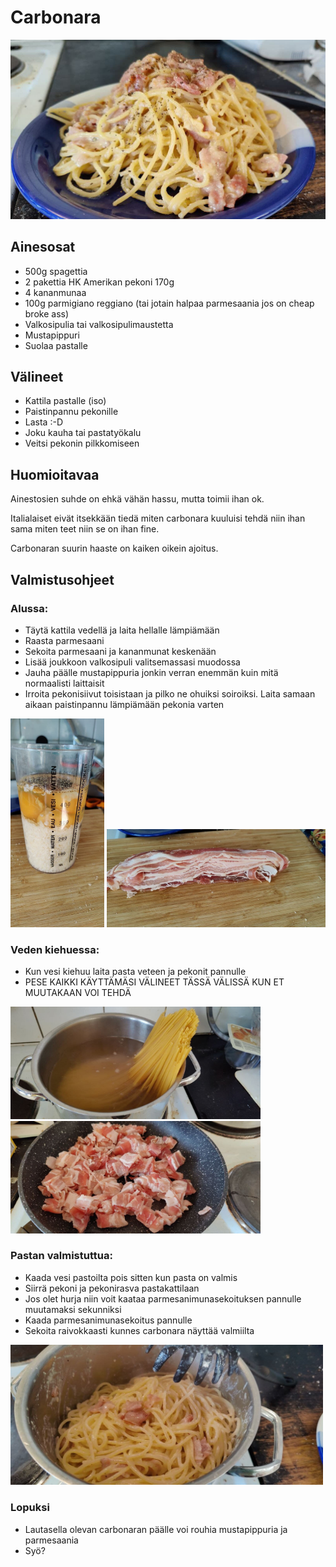 # Carbonara

![alt text](https://github.com/luumut/luumucookbook/blob/master/media/carbonara-valmis-lautasella.jpg?raw=true)

## Ainesosat

- 500g spagettia
- 2 pakettia HK Amerikan pekoni 170g
- 4 kananmunaa
- 100g parmigiano reggiano (tai jotain halpaa parmesaania jos on cheap broke ass)
- Valkosipulia tai valkosipulimaustetta
- Mustapippuri
- Suolaa pastalle

## Välineet

- Kattila pastalle (iso)
- Paistinpannu pekonille
- Lasta :-D
- Joku kauha tai pastatyökalu
- Veitsi pekonin pilkkomiseen

## Huomioitavaa

Ainestosien suhde on ehkä vähän hassu, mutta toimii ihan ok.

Italialaiset eivät itsekkään tiedä miten carbonara kuuluisi tehdä niin ihan sama miten teet niin se on ihan fine. 

Carbonaran suurin haaste on kaiken oikein ajoitus.

## Valmistusohjeet

### Alussa:
- Täytä kattila vedellä ja laita hellalle lämpiämään
- Raasta parmesaani
- Sekoita parmesaani ja kananmunat keskenään
- Lisää joukkoon valkosipuli valitsemassasi muodossa
- Jauha päälle mustapippuria jonkin verran enemmän kuin mitä normaalisti laittaisit
- Irroita pekonisiivut toisistaan ja pilko ne ohuiksi soiroiksi. Laita samaan aikaan paistinpannu lämpiämään pekonia varten


<img src="https://github.com/luumut/luumucookbook/blob/master/media/carbonara-muna.jpg?raw=true" width=150>

<img src="https://github.com/luumut/luumucookbook/blob/master/media/carbonara-pekoni.jpg?raw=true" width=350>

### Veden kiehuessa:
- Kun vesi kiehuu laita pasta veteen ja pekonit pannulle
- PESE KAIKKI KÄYTTÄMÄSI VÄLINEET TÄSSÄ VÄLISSÄ KUN ET MUUTAKAAN VOI TEHDÄ

<img src="https://github.com/luumut/luumucookbook/blob/master/media/carbonara-pasta-vedessae.jpg?raw=true" width=400>

<img src="https://github.com/luumut/luumucookbook/blob/master/media/carbonara-pekoni-pannulla.jpg?raw=true" width=400>



### Pastan valmistuttua:
- Kaada vesi pastoilta pois sitten kun pasta on valmis
- Siirrä pekoni ja pekonirasva pastakattilaan
- Jos olet hurja niin voit kaataa parmesanimunasekoituksen pannulle muutamaksi sekunniksi
- Kaada parmesanimunasekoitus pannulle 
- Sekoita raivokkaasti kunnes carbonara näyttää valmiilta


<img src="https://github.com/luumut/luumucookbook/blob/master/media/carbonara-valmis.jpg?raw=true" width=500>

### Lopuksi
- Lautasella olevan carbonaran päälle voi rouhia mustapippuria ja parmesaania
- Syö?
